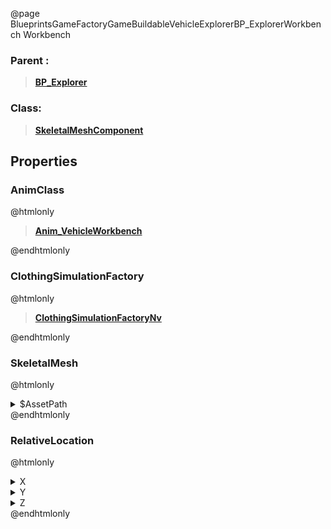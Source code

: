 @page BlueprintsGameFactoryGameBuildableVehicleExplorerBP_ExplorerWorkbench Workbench
### Parent :
<b><a href="_blueprints_game_factory_game_buildable_vehicle_explorer_b_p__explorer.html"><blockquote>BP_Explorer</blockquote></a></b>
### Class:
<b><a href="_class_script_skeletal_mesh_component.html"><blockquote>SkeletalMeshComponent</blockquote></a></b>
## Properties
### AnimClass
@htmlonly
<b><a href="_blueprints_game_factory_game_buildable_vehicle_vehicle_workbench_anim__vehicle_workbench.html"><blockquote>Anim_VehicleWorkbench</blockquote></a></b>
@endhtmlonly

### ClothingSimulationFactory
@htmlonly
<b><a href="_class_script_clothing_simulation_factory_nv.html"><blockquote>ClothingSimulationFactoryNv</blockquote></a></b>
@endhtmlonly

### SkeletalMesh
@htmlonly
<details>
 <summary>$AssetPath</summary>
<b><a href="_blueprints_game_factory_game_buildable_vehicle_vehicle_workbench_mesh_vehicle_workbench_skl.html"><blockquote>VehicleWorkbench_skl</blockquote></a></b>
</details>
@endhtmlonly

### RelativeLocation
@htmlonly
<details>
 <summary>X</summary>
<blockquote>-230</blockquote>
</details>
<details>
 <summary>Y</summary>
<blockquote>0</blockquote>
</details>
<details>
 <summary>Z</summary>
<blockquote>160</blockquote>
</details>
@endhtmlonly

